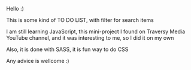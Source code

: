 Hello :)

This is some kind of TO DO LIST, with filter for search items

I am still learning JavaScript, this mini-project I found on Traversy Media YouTube channel, and it was interesting to me, so I did it on my own

Also, it is done with SASS, it is fun way to do CSS

Any advice is wellcome :)